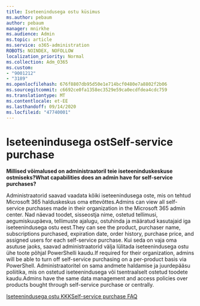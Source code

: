 ```yaml
---
title: Iseteenindusega ostu küsimus
ms.author: pebaum
author: pebaum
manager: mnirkhe
ms.audience: Admin
ms.topic: article
ms.service: o365-administration
ROBOTS: NOINDEX, NOFOLLOW
localization_priority: Normal
ms.collection: Adm_O365
ms.custom:
- "9001212"
- "3189"
ms.openlocfilehash: 676f8807db95d50e1e714bcf0480e7a8802f2b06
ms.sourcegitcommit: c6692ce0fa1358ec3529e59ca0ecdfdea4cdc759
ms.translationtype: MT
ms.contentlocale: et-EE
ms.lasthandoff: 09/14/2020
ms.locfileid: "47740001"
---
```

# <a name="self-service-purchase"></a><span data-ttu-id="9ca23-102">Iseteenindusega ost</span><span class="sxs-lookup"><span data-stu-id="9ca23-102">Self-service purchase</span></span>

<span data-ttu-id="9ca23-103">**Millised võimalused on administraatoril teie iseteeninduskeskuse ostmiseks?**</span><span class="sxs-lookup"><span data-stu-id="9ca23-103">**What capabilities does an admin have for self-service purchases?**</span></span>

<span data-ttu-id="9ca23-104">Administraatorid saavad vaadata kõiki iseteenindusega oste, mis on tehtud Microsoft 365 halduskeskus oma ettevõttes.</span><span class="sxs-lookup"><span data-stu-id="9ca23-104">Admins can view all self-service purchases made in their organization in the Microsoft 365 admin center.</span></span> <span data-ttu-id="9ca23-105">Nad näevad toodet, sisseostja nime, ostetud tellimusi, aegumiskuupäeva, tellimuste ajalugu, ostuhinda ja määratud kasutajaid iga iseteenindusega ostu eest.</span><span class="sxs-lookup"><span data-stu-id="9ca23-105">They can see the product, purchaser name, subscriptions purchased, expiration date, order history, purchase price, and assigned users for each self-service purchase.</span></span>  <span data-ttu-id="9ca23-106">Kui seda on vaja oma asutuse jaoks, saavad administraatorid välja lülitada iseteenindusega ostu ühe toote põhjal PowerShelli kaudu.</span><span class="sxs-lookup"><span data-stu-id="9ca23-106">If required for their organization, admins will be able to turn off self-service purchasing on a per-product basis via PowerShell.</span></span>  <span data-ttu-id="9ca23-107">Administraatoritel on sama andmete haldamise ja juurdepääsu poliitika, mis on ostetud iseteenindusega või tsentraalselt ostetud toodete kaudu.</span><span class="sxs-lookup"><span data-stu-id="9ca23-107">Admins have the same data management and access policies over products bought through self-service purchase or centrally.</span></span>

[<span data-ttu-id="9ca23-108">Iseteenindusega ostu KKK</span><span class="sxs-lookup"><span data-stu-id="9ca23-108">Self-service purchase FAQ</span></span>](https://aka.ms/self-service-purchase-faq)

